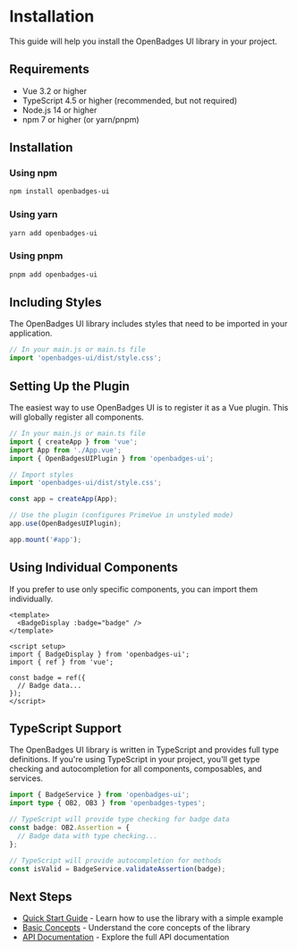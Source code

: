 # Installation

This guide will help you install the OpenBadges UI library in your project.

## Requirements

- Vue 3.2 or higher
- TypeScript 4.5 or higher (recommended, but not required)
- Node.js 14 or higher
- npm 7 or higher (or yarn/pnpm)

## Installation

### Using npm

```bash
npm install openbadges-ui
```

### Using yarn

```bash
yarn add openbadges-ui
```

### Using pnpm

```bash
pnpm add openbadges-ui
```

## Including Styles

The OpenBadges UI library includes styles that need to be imported in your application.

```javascript
// In your main.js or main.ts file
import 'openbadges-ui/dist/style.css';
```

## Setting Up the Plugin

The easiest way to use OpenBadges UI is to register it as a Vue plugin. This will globally register all components.

```javascript
// In your main.js or main.ts file
import { createApp } from 'vue';
import App from './App.vue';
import { OpenBadgesUIPlugin } from 'openbadges-ui';

// Import styles
import 'openbadges-ui/dist/style.css';

const app = createApp(App);

// Use the plugin (configures PrimeVue in unstyled mode)
app.use(OpenBadgesUIPlugin);

app.mount('#app');
```

## Using Individual Components

If you prefer to use only specific components, you can import them individually.

```vue
<template>
  <BadgeDisplay :badge="badge" />
</template>

<script setup>
import { BadgeDisplay } from 'openbadges-ui';
import { ref } from 'vue';

const badge = ref({
  // Badge data...
});
</script>
```

## TypeScript Support

The OpenBadges UI library is written in TypeScript and provides full type definitions. If you're using TypeScript in your project, you'll get type checking and autocompletion for all components, composables, and services.

```typescript
import { BadgeService } from 'openbadges-ui';
import type { OB2, OB3 } from 'openbadges-types';

// TypeScript will provide type checking for badge data
const badge: OB2.Assertion = {
  // Badge data with type checking...
};

// TypeScript will provide autocompletion for methods
const isValid = BadgeService.validateAssertion(badge);
```

## Next Steps

- [Quick Start Guide](./quick-start.md) - Learn how to use the library with a simple example
- [Basic Concepts](./basic-concepts.md) - Understand the core concepts of the library
- [API Documentation](../api/index.md) - Explore the full API documentation
